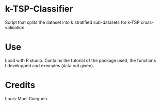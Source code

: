 # k-TSP-Classifier
Script that splits the dataset into k stratified sub-datasets for k-TSP cross-validation.

# Use

Load with R studio. Contains the tutorial of the package used, the functions I developped and exemples (data not given).

# Credits
Louis-Mael Gueguen.
